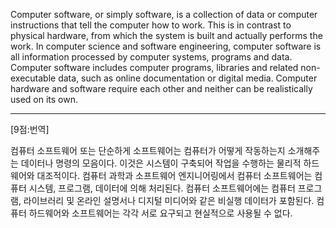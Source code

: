 Computer software, or simply software, is a collection of data or computer instructions that tell the computer how to work. This is in contrast to physical hardware, from which the system is built and actually performs the work. In computer science and software engineering, computer software is all information processed by computer systems, programs and data. Computer software includes computer programs, libraries and related non-executable data, such as online documentation or digital media. Computer hardware and software require each other and neither can be realistically used on its own.

*  *  *
[9점:번역]

컴퓨터 소프트웨어 또는 단순하게 소프트웨어는 컴퓨터가 어떻게 작동하는지 소개해주는 데이터나 명령의 모음이다.
이것은 시스템이 구축되어 작업을 수행하는 물리적 하드웨어와 대조적이다.
컴퓨터 과학과 소프트웨어 엔지니어링에서 컴퓨터 소프트웨어는 컴퓨터 시스템, 프로그램, 데이터에 의해 처리된다.
컴퓨터 소프트웨어에는 컴퓨터 프로그램, 라이브러리 및 온라인 설명서나 디지털 미디어와 같은 비실행 데이터가 포함된다.
컴퓨터 하드웨어와 소프트웨어는 각각 서로 요구되고 현실적으로 사용될 수 없다.
